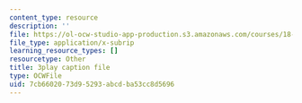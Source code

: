 ```yaml
---
content_type: resource
description: ''
file: https://ol-ocw-studio-app-production.s3.amazonaws.com/courses/18-03sc-differential-equations-fall-2011/7cb6602073d95293abcdba53cc8d5696_z-meBrqcy_I.vtt
file_type: application/x-subrip
learning_resource_types: []
resourcetype: Other
title: 3play caption file
type: OCWFile
uid: 7cb66020-73d9-5293-abcd-ba53cc8d5696
---
```

